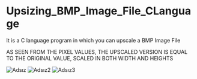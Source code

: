 # Upsizing_BMP_Image_File_CLanguage
It is a C language program in which you can upscale a BMP Image File

AS SEEN FROM THE PIXEL VALUES, THE UPSCALED VERSION IS EQUAL TO THE ORIGINAL VALUE, SCALED IN BOTH WIDTH AND HEIGHTS

![Adsız](https://user-images.githubusercontent.com/106681642/177034445-3f97861a-017b-4301-a48f-c9f5a2554b96.png)
![Adsız2](https://user-images.githubusercontent.com/106681642/177034452-9c5e444b-2032-463e-a0bf-b1f15f488f40.png)
![Adsız3](https://user-images.githubusercontent.com/106681642/177034453-eeb37622-2fe3-40c6-9229-29c468b03942.png)
